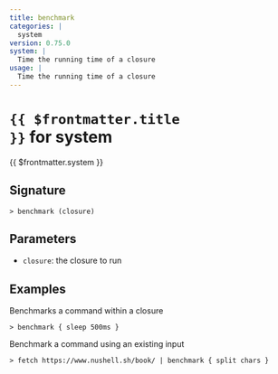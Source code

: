 ```yaml
---
title: benchmark
categories: |
  system
version: 0.75.0
system: |
  Time the running time of a closure
usage: |
  Time the running time of a closure
---
```


# <code>{{ $frontmatter.title }}</code> for system

<div class='command-title'>{{ $frontmatter.system }}</div>

## Signature

```> benchmark (closure)```

## Parameters

 -  `closure`: the closure to run

## Examples

Benchmarks a command within a closure
```shell
> benchmark { sleep 500ms }
```

Benchmark a command using an existing input
```shell
> fetch https://www.nushell.sh/book/ | benchmark { split chars }
```
